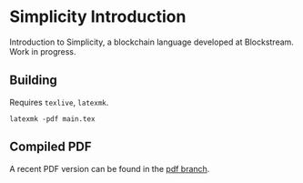 # Simplicity Introduction

Introduction to Simplicity, a blockchain language developed at Blockstream.
Work in progress.

## Building

Requires `texlive`, `latexmk`.

```
latexmk -pdf main.tex
```

## Compiled PDF

A recent PDF version can be found in the [pdf branch](https://github.com/chlewe/simple-introduction/blob/pdf/main.pdf).
